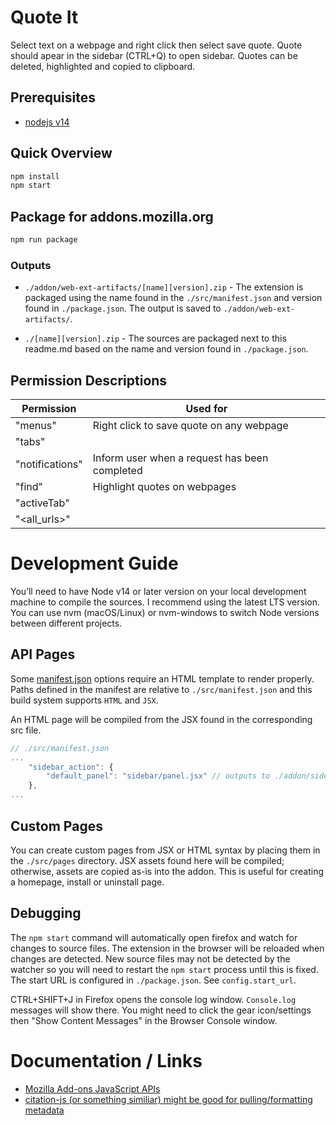 # Quote It

Select text on a webpage and right click then select save quote. Quote should apear in the sidebar (CTRL+Q) to open sidebar. Quotes can be deleted, highlighted and copied to clipboard.

## Prerequisites

- [nodejs v14](https://nodejs.org/en/)

## Quick Overview

```sh
npm install
npm start
```

## Package for addons.mozilla.org

```sh
npm run package
```

### Outputs
- `./addon/web-ext-artifacts/[name][version].zip` - The extension is packaged using the name found in the `./src/manifest.json` and version found in `./package.json`. The output is saved to `./addon/web-ext-artifacts/`.

- `./[name][version].zip` - The sources are packaged next to this readme.md based on the name and version found in `./package.json`.

## Permission Descriptions

| Permission      | Used for                                      |
| --------------- | --------------------------------------------- |
| "menus"         | Right click to save quote on any webpage      |
| "tabs"          |                                               |
| "notifications" | Inform user when a request has been completed |
| "find"          | Highlight quotes on webpages                  |
| "activeTab"     |                                               |
| "<all_urls>"    |                                               |


# Development Guide

You’ll need to have Node v14 or later version on your local development machine to compile the sources. I recommend using the latest LTS version. You can use nvm (macOS/Linux) or nvm-windows to switch Node versions between different projects.

## API Pages

Some [manifest.json](https://developer.mozilla.org/en-US/docs/Mozilla/Add-ons/WebExtensions/manifest.json) options require an HTML template to render properly. Paths defined in the manifest are relative to `./src/manifest.json` and this build system supports `HTML` and `JSX`.

An HTML page will be compiled from the JSX found in the corresponding src file.

```js
// ./src/manifest.json
...
	"sidebar_action": {
		"default_panel": "sidebar/panel.jsx" // outputs to ./addon/sidebar/panel.html
	},
...
```

## Custom Pages

You can create custom pages from JSX or HTML syntax by placing them in the `./src/pages` directory. JSX assets found here will be compiled; otherwise, assets are copied as-is into the addon. This is useful for creating a homepage, install or uninstall page.

## Debugging

The `npm start` command will automatically open firefox and watch for changes to source files. The extension in the browser will be reloaded when changes are detected. New source files may not be detected by the watcher so you will need to restart the `npm start` process until this is fixed. The start URL is configured in `./package.json`. See `config.start_url`.

CTRL+SHIFT+J in Firefox opens the console log window. `Console.log` messages will show there. You might need to click the gear icon/settings then "Show Content Messages" in the Browser Console window.

# Documentation / Links

- [Mozilla Add-ons JavaScript APIs](https://developer.mozilla.org/en-US/docs/Mozilla/Add-ons/WebExtensions/API)
- [citation-js (or something similiar) might be good for pulling/formatting metadata](https://www.npmjs.com/package/citation-js)
